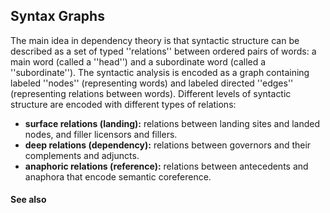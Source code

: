 ## Syntax Graphs ##

The main idea in dependency theory is that syntactic structure can be described as a set of typed ''relations'' between ordered pairs of words: a main word (called a ''head'') and a subordinate word (called a ''subordinate''). The syntactic analysis is encoded as a graph containing labeled ''nodes'' (representing words) and labeled directed ''edges'' (representing relations between words). Different levels of syntactic structure are encoded with different types of relations:

  * **surface relations (landing):** relations between landing sites and landed nodes, and filler licensors and fillers.
  * **deep relations (dependency):** relations between governors and their complements and adjuncts.
  * **anaphoric relations (reference):** relations between antecedents and anaphora that encode semantic coreference.


#### See also ####

